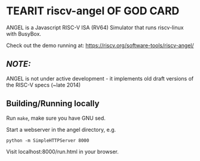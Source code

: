 TEARIT riscv-angel OF GOD CARD
=====

ANGEL is a Javascript RISC-V ISA (RV64) Simulator that runs riscv-linux with BusyBox.

Check out the demo running at: https://riscv.org/software-tools/riscv-angel/

## *NOTE:* 

ANGEL is not under active development - it implements old draft versions of the RISC-V specs (~late 2014)

## Building/Running locally

Run `make`, make sure you have GNU sed.

Start a webserver in the angel directory, e.g.

    python -m SimpleHTTPServer 8000
    
Visit localhost:8000/run.html in your browser.

